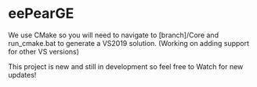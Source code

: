 # eePearGE
We use CMake so you will need to navigate to [branch]/Core and run_cmake.bat to generate a VS2019 solution. (Working on adding support for other VS versions)

This project is new and still in development so feel free to Watch for new updates!
